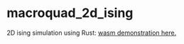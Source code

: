 # macroquad_2d_ising
2D ising simulation using Rust:
[wasm demonstration here.](https://so-groenen.github.io/macroquad_2d_ising)
